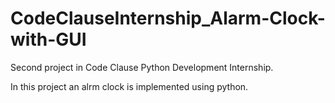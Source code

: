 # CodeClauseInternship_Alarm-Clock-with-GUI
Second project in Code Clause Python Development Internship.

In this project an alrm clock is implemented using python.
